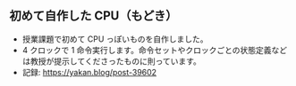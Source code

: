 ## 初めて自作した CPU（もどき）

- 授業課題で初めて CPU っぽいものを自作しました。
- 4 クロックで 1 命令実行します。命令セットやクロックごとの状態定義などは教授が提示してくださったものに則っています。
- 記録: https://yakan.blog/post-39602
